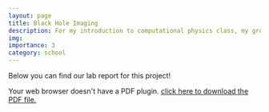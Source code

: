 ```yaml
---
layout: page
title: Black Hole Imaging
description: For my introduction to computational physics class, my group made a black hole imaging code in C++.
img:
importance: 3
category: school
---
```

Below you can find our lab report for this project! 
<object data="./Intro_to_Comp_Physics_Project_1.pdf" type="application/pdf" width="500px" height="600px">
  <p>Your web browser doesn't have a PDF plugin.
   <a href="./Intro_to_Comp_Physics_Project_1.pdf">click here to download the PDF file.</a></p>
</object>
